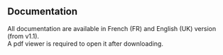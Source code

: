 Documentation
-------------

All documentation are available in French (FR) and English (UK) version (from v1.1).<br>
A pdf viewer is required to open it after downloading. 
